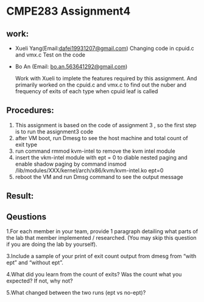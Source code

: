 # CMPE283 Assignment4

## work:
- Xueli Yang(Email:dafei19931207@gmail.com)
Changing code in cpuid.c and vmx.c
Test on the code

- Bo An (Email: bo.an.563641292@gmail.com)
  
  Work with Xueli to implete the features required by this assignment. And primarily worked on the cpuid.c and vmx.c to find out the nuber and frequency of exits of each type when cpuid leaf is called
  
## Procedures:
  1. This assignment is based on the code of assignment 3 , so the first step is to run the assignment3 code
  2. after VM boot, run Dmesg to see the host machine and total count of exit type
  3. run command rmmod kvm-intel to remove the kvm intel module
  4. insert the vkm-intel module with ept = 0 to diable nested paging and enable shadow paging by command insmod /lib/modules/XXX/kernel/arch/x86/kvm/kvm-intel.ko ept=0
  5. reboot the VM and run Dmsg command to see the output message


## Result:


## Qeustions
1.For each member in your team, provide 1 paragraph detailing what parts of the lab that member implemented / researched. (You may skip this question if you are doing the lab by yourself).

3.Include a sample of your print of exit count output from dmesg from “with ept” and “without ept”. 

4.What did you learn from the count of exits? Was the count what you expected? If not, why not? 

5.What changed between the two runs (ept vs no-ept)?
